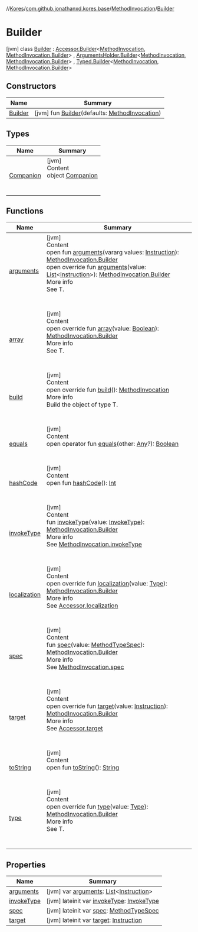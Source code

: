 //[Kores](../../../index.md)/[com.github.jonathanxd.kores.base](../../index.md)/[MethodInvocation](../index.md)/[Builder](index.md)



# Builder  
 [jvm] class [Builder](index.md) : [Accessor.Builder](../../-accessor/-builder/index.md)<[MethodInvocation](../index.md), [MethodInvocation.Builder](index.md)> , [ArgumentsHolder.Builder](../../-arguments-holder/-builder/index.md)<[MethodInvocation](../index.md), [MethodInvocation.Builder](index.md)> , [Typed.Builder](../../-typed/-builder/index.md)<[MethodInvocation](../index.md), [MethodInvocation.Builder](index.md)>    


## Constructors  
  
|  Name|  Summary| 
|---|---|
| <a name="com.github.jonathanxd.kores.base/MethodInvocation.Builder/Builder/#com.github.jonathanxd.kores.base.MethodInvocation/PointingToDeclaration/"></a>[Builder](-builder.md)| <a name="com.github.jonathanxd.kores.base/MethodInvocation.Builder/Builder/#com.github.jonathanxd.kores.base.MethodInvocation/PointingToDeclaration/"></a> [jvm] fun [Builder](-builder.md)(defaults: [MethodInvocation](../index.md))   <br>


## Types  
  
|  Name|  Summary| 
|---|---|
| <a name="com.github.jonathanxd.kores.base/MethodInvocation.Builder.Companion///PointingToDeclaration/"></a>[Companion](-companion/index.md)| <a name="com.github.jonathanxd.kores.base/MethodInvocation.Builder.Companion///PointingToDeclaration/"></a>[jvm]  <br>Content  <br>object [Companion](-companion/index.md)  <br><br><br>


## Functions  
  
|  Name|  Summary| 
|---|---|
| <a name="com.github.jonathanxd.kores.base/ArgumentsHolder.Builder/arguments/#kotlin.Array[com.github.jonathanxd.kores.Instruction]/PointingToDeclaration/"></a>[arguments](../../-arguments-holder/-builder/arguments.md)| <a name="com.github.jonathanxd.kores.base/ArgumentsHolder.Builder/arguments/#kotlin.Array[com.github.jonathanxd.kores.Instruction]/PointingToDeclaration/"></a>[jvm]  <br>Content  <br>open fun [arguments](../../-arguments-holder/-builder/arguments.md)(vararg values: [Instruction](../../../com.github.jonathanxd.kores/-instruction/index.md)): [MethodInvocation.Builder](index.md)  <br>open override fun [arguments](arguments.md)(value: [List](https://kotlinlang.org/api/latest/jvm/stdlib/kotlin.collections/-list/index.html)<[Instruction](../../../com.github.jonathanxd.kores/-instruction/index.md)>): [MethodInvocation.Builder](index.md)  <br>More info  <br>See T.  <br><br><br>
| <a name="com.github.jonathanxd.kores.base/MethodInvocation.Builder/array/#kotlin.Boolean/PointingToDeclaration/"></a>[array](array.md)| <a name="com.github.jonathanxd.kores.base/MethodInvocation.Builder/array/#kotlin.Boolean/PointingToDeclaration/"></a>[jvm]  <br>Content  <br>open override fun [array](array.md)(value: [Boolean](https://kotlinlang.org/api/latest/jvm/stdlib/kotlin/-boolean/index.html)): [MethodInvocation.Builder](index.md)  <br>More info  <br>See T.  <br><br><br>
| <a name="com.github.jonathanxd.kores.base/MethodInvocation.Builder/build/#/PointingToDeclaration/"></a>[build](build.md)| <a name="com.github.jonathanxd.kores.base/MethodInvocation.Builder/build/#/PointingToDeclaration/"></a>[jvm]  <br>Content  <br>open override fun [build](build.md)(): [MethodInvocation](../index.md)  <br>More info  <br>Build the object of type T.  <br><br><br>
| <a name="kotlin/Any/equals/#kotlin.Any?/PointingToDeclaration/"></a>[equals](../../../com.github.jonathanxd.kores.util/-simple-resolver/index.md#%5Bkotlin%2FAny%2Fequals%2F%23kotlin.Any%3F%2FPointingToDeclaration%2F%5D%2FFunctions%2F-1211764316)| <a name="kotlin/Any/equals/#kotlin.Any?/PointingToDeclaration/"></a>[jvm]  <br>Content  <br>open operator fun [equals](../../../com.github.jonathanxd.kores.util/-simple-resolver/index.md#%5Bkotlin%2FAny%2Fequals%2F%23kotlin.Any%3F%2FPointingToDeclaration%2F%5D%2FFunctions%2F-1211764316)(other: [Any](https://kotlinlang.org/api/latest/jvm/stdlib/kotlin/-any/index.html)?): [Boolean](https://kotlinlang.org/api/latest/jvm/stdlib/kotlin/-boolean/index.html)  <br><br><br>
| <a name="kotlin/Any/hashCode/#/PointingToDeclaration/"></a>[hashCode](../../../com.github.jonathanxd.kores.util/-simple-resolver/index.md#%5Bkotlin%2FAny%2FhashCode%2F%23%2FPointingToDeclaration%2F%5D%2FFunctions%2F-1211764316)| <a name="kotlin/Any/hashCode/#/PointingToDeclaration/"></a>[jvm]  <br>Content  <br>open fun [hashCode](../../../com.github.jonathanxd.kores.util/-simple-resolver/index.md#%5Bkotlin%2FAny%2FhashCode%2F%23%2FPointingToDeclaration%2F%5D%2FFunctions%2F-1211764316)(): [Int](https://kotlinlang.org/api/latest/jvm/stdlib/kotlin/-int/index.html)  <br><br><br>
| <a name="com.github.jonathanxd.kores.base/MethodInvocation.Builder/invokeType/#com.github.jonathanxd.kores.base.InvokeType/PointingToDeclaration/"></a>[invokeType](invoke-type.md)| <a name="com.github.jonathanxd.kores.base/MethodInvocation.Builder/invokeType/#com.github.jonathanxd.kores.base.InvokeType/PointingToDeclaration/"></a>[jvm]  <br>Content  <br>fun [invokeType](invoke-type.md)(value: [InvokeType](../../-invoke-type/index.md)): [MethodInvocation.Builder](index.md)  <br>More info  <br>See [MethodInvocation.invokeType](../invoke-type.md)  <br><br><br>
| <a name="com.github.jonathanxd.kores.base/MethodInvocation.Builder/localization/#java.lang.reflect.Type/PointingToDeclaration/"></a>[localization](localization.md)| <a name="com.github.jonathanxd.kores.base/MethodInvocation.Builder/localization/#java.lang.reflect.Type/PointingToDeclaration/"></a>[jvm]  <br>Content  <br>open override fun [localization](localization.md)(value: [Type](https://docs.oracle.com/javase/8/docs/api/java/lang/reflect/Type.html)): [MethodInvocation.Builder](index.md)  <br>More info  <br>See [Accessor.localization](../../-accessor/localization.md)  <br><br><br>
| <a name="com.github.jonathanxd.kores.base/MethodInvocation.Builder/spec/#com.github.jonathanxd.kores.common.MethodTypeSpec/PointingToDeclaration/"></a>[spec](spec.md)| <a name="com.github.jonathanxd.kores.base/MethodInvocation.Builder/spec/#com.github.jonathanxd.kores.common.MethodTypeSpec/PointingToDeclaration/"></a>[jvm]  <br>Content  <br>fun [spec](spec.md)(value: [MethodTypeSpec](../../../com.github.jonathanxd.kores.common/-method-type-spec/index.md)): [MethodInvocation.Builder](index.md)  <br>More info  <br>See [MethodInvocation.spec](../spec.md)  <br><br><br>
| <a name="com.github.jonathanxd.kores.base/MethodInvocation.Builder/target/#com.github.jonathanxd.kores.Instruction/PointingToDeclaration/"></a>[target](target.md)| <a name="com.github.jonathanxd.kores.base/MethodInvocation.Builder/target/#com.github.jonathanxd.kores.Instruction/PointingToDeclaration/"></a>[jvm]  <br>Content  <br>open override fun [target](target.md)(value: [Instruction](../../../com.github.jonathanxd.kores/-instruction/index.md)): [MethodInvocation.Builder](index.md)  <br>More info  <br>See [Accessor.target](../../-accessor/target.md)  <br><br><br>
| <a name="kotlin/Any/toString/#/PointingToDeclaration/"></a>[toString](../../../com.github.jonathanxd.kores.util/-simple-resolver/index.md#%5Bkotlin%2FAny%2FtoString%2F%23%2FPointingToDeclaration%2F%5D%2FFunctions%2F-1211764316)| <a name="kotlin/Any/toString/#/PointingToDeclaration/"></a>[jvm]  <br>Content  <br>open fun [toString](../../../com.github.jonathanxd.kores.util/-simple-resolver/index.md#%5Bkotlin%2FAny%2FtoString%2F%23%2FPointingToDeclaration%2F%5D%2FFunctions%2F-1211764316)(): [String](https://kotlinlang.org/api/latest/jvm/stdlib/kotlin/-string/index.html)  <br><br><br>
| <a name="com.github.jonathanxd.kores.base/MethodInvocation.Builder/type/#java.lang.reflect.Type/PointingToDeclaration/"></a>[type](type.md)| <a name="com.github.jonathanxd.kores.base/MethodInvocation.Builder/type/#java.lang.reflect.Type/PointingToDeclaration/"></a>[jvm]  <br>Content  <br>open override fun [type](type.md)(value: [Type](https://docs.oracle.com/javase/8/docs/api/java/lang/reflect/Type.html)): [MethodInvocation.Builder](index.md)  <br>More info  <br>See T.  <br><br><br>


## Properties  
  
|  Name|  Summary| 
|---|---|
| <a name="com.github.jonathanxd.kores.base/MethodInvocation.Builder/arguments/#/PointingToDeclaration/"></a>[arguments](arguments.md)| <a name="com.github.jonathanxd.kores.base/MethodInvocation.Builder/arguments/#/PointingToDeclaration/"></a> [jvm] var [arguments](arguments.md): [List](https://kotlinlang.org/api/latest/jvm/stdlib/kotlin.collections/-list/index.html)<[Instruction](../../../com.github.jonathanxd.kores/-instruction/index.md)>   <br>
| <a name="com.github.jonathanxd.kores.base/MethodInvocation.Builder/invokeType/#/PointingToDeclaration/"></a>[invokeType](invoke-type.md)| <a name="com.github.jonathanxd.kores.base/MethodInvocation.Builder/invokeType/#/PointingToDeclaration/"></a> [jvm] lateinit var [invokeType](invoke-type.md): [InvokeType](../../-invoke-type/index.md)   <br>
| <a name="com.github.jonathanxd.kores.base/MethodInvocation.Builder/spec/#/PointingToDeclaration/"></a>[spec](spec.md)| <a name="com.github.jonathanxd.kores.base/MethodInvocation.Builder/spec/#/PointingToDeclaration/"></a> [jvm] lateinit var [spec](spec.md): [MethodTypeSpec](../../../com.github.jonathanxd.kores.common/-method-type-spec/index.md)   <br>
| <a name="com.github.jonathanxd.kores.base/MethodInvocation.Builder/target/#/PointingToDeclaration/"></a>[target](target.md)| <a name="com.github.jonathanxd.kores.base/MethodInvocation.Builder/target/#/PointingToDeclaration/"></a> [jvm] lateinit var [target](target.md): [Instruction](../../../com.github.jonathanxd.kores/-instruction/index.md)   <br>

